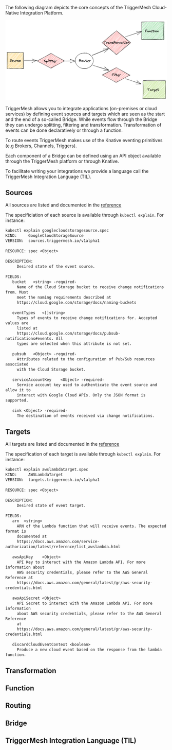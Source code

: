 The following diagram depicts the core concepts of the TriggerMesh Cloud-Native Integration Platform. 

![](./assets/images/concepts.png)

TriggerMesh allows you to integrate applications (on-premises or cloud services) by defining event sources and targets which are seen as the start and the end of a so-called Bridge. While events flow through the Bridge they can undergo splitting, filtering and transformation. Transformation of events can be done declaratively or through a function.

To route events TriggerMesh makes use of the Knative eventing primitives (e.g Brokers, Channels, Triggers).

Each component of a Bridge can be defined using an API object available through the TriggerMesh platform or through Knative.

To facilitate writing your integrations we provide a language call the TriggerMesh Integration Language (TIL). 

## Sources

All sources are listed and documented in the [reference](apis/sources/)

The specificiation of each source is available through `kubectl explain`. For instance:

```console
kubectl explain googlecloudstoragesource.spec
KIND:     GoogleCloudStorageSource
VERSION:  sources.triggermesh.io/v1alpha1

RESOURCE: spec <Object>

DESCRIPTION:
     Desired state of the event source.

FIELDS:
   bucket	<string> -required-
     Name of the Cloud Storage bucket to receive change notifications from. Must
     meet the naming requirements described at
     https://cloud.google.com/storage/docs/naming-buckets

   eventTypes	<[]string>
     Types of events to receive change notifications for. Accepted values are
     listed at
     https://cloud.google.com/storage/docs/pubsub-notifications#events. All
     types are selected when this attribute is not set.

   pubsub	<Object> -required-
     Attributes related to the configuration of Pub/Sub resources associated
     with the Cloud Storage bucket.

   serviceAccountKey	<Object> -required-
     Service account key used to authenticate the event source and allow it to
     interact with Google Cloud APIs. Only the JSON format is supported.

   sink	<Object> -required-
     The destination of events received via change notifications.
```

## Targets

All targets are listed and documented in the [reference](apis/targets)

The specification of each target is available through `kubectl explain`. For instance:

```console
kubectl explain awslambdatarget.spec
KIND:     AWSLambdaTarget
VERSION:  targets.triggermesh.io/v1alpha1

RESOURCE: spec <Object>

DESCRIPTION:
     Desired state of event target.

FIELDS:
   arn	<string>
     ARN of the Lambda function that will receive events. The expected format is
     documented at
     https://docs.aws.amazon.com/service-authorization/latest/reference/list_awslambda.html

   awsApiKey	<Object>
     API Key to interact with the Amazon Lambda API. For more information about
     AWS security credentials, please refer to the AWS General Reference at
     https://docs.aws.amazon.com/general/latest/gr/aws-security-credentials.html

   awsApiSecret	<Object>
     API Secret to interact with the Amazon Lambda API. For more information
     about AWS security credentials, please refer to the AWS General Reference
     at
     https://docs.aws.amazon.com/general/latest/gr/aws-security-credentials.html

   discardCloudEventContext	<boolean>
     Produce a new cloud event based on the response from the lambda function.
```

## Transformation

## Function

## Routing

## Bridge

## TriggerMesh Integration Language (TIL)
